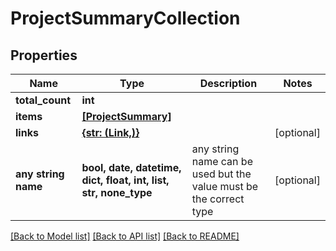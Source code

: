 # ProjectSummaryCollection


## Properties
Name | Type | Description | Notes
------------ | ------------- | ------------- | -------------
**total_count** | **int** |  | 
**items** | [**[ProjectSummary]**](ProjectSummary.md) |  | 
**links** | [**{str: (Link,)}**](Link.md) |  | [optional] 
**any string name** | **bool, date, datetime, dict, float, int, list, str, none_type** | any string name can be used but the value must be the correct type | [optional]

[[Back to Model list]](../README.md#documentation-for-models) [[Back to API list]](../README.md#documentation-for-api-endpoints) [[Back to README]](../README.md)


